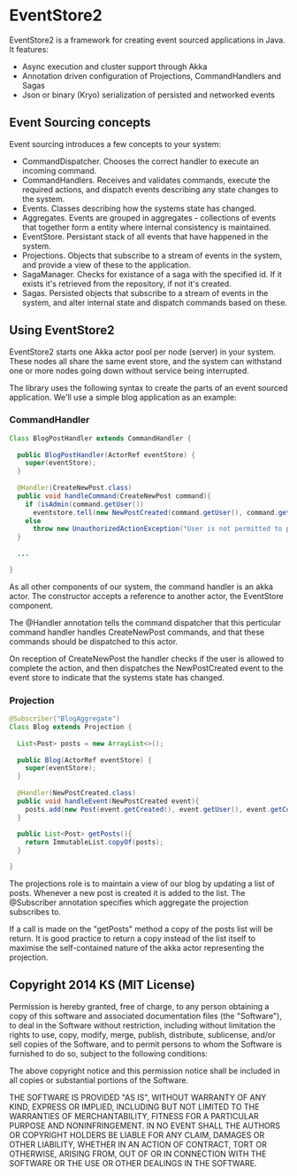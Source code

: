 EventStore2
===========

EventStore2 is a framework for creating event sourced applications in Java. It features:

* Async execution and cluster support through Akka
* Annotation driven configuration of Projections, CommandHandlers and Sagas
* Json or binary (Kryo) serialization of persisted and networked events

Event Sourcing concepts
-----------------------

Event sourcing introduces a few concepts to your system:

* CommandDispatcher. Chooses the correct handler to execute an incoming command.
* CommandHandlers. Receives and validates commands, execute the required actions, and dispatch events describing any state changes to the system.
* Events. Classes describing how the systems state has changed.
* Aggregates. Events are grouped in aggregates - collections of events that together form a entity where internal consistency is maintained.
* EventStore. Persistant stack of all events that have happened in the system.
* Projections. Objects that subscribe to a stream of events in the system, and provide a view of these to the application.
* SagaManager. Checks for existance of a saga with the specified id. If it exists it's retrieved from the repository, if not it's created.
* Sagas. Persisted objects that subscribe to a stream of events in the system, and alter internal state and dispatch commands based on these.

Using EventStore2
-----------------

EventStore2 starts one Akka actor pool per node (server) in your system. These nodes all share the same event store, and the system can withstand one or more nodes going down without service being interrupted. 

The library uses the following syntax to create the parts of an event sourced application. We'll use a simple blog application as an example:

### CommandHandler
```java
Class BlogPostHandler extends CommandHandler {
  
  public BlogPostHandler(ActorRef eventStore) {
    super(eventStore);
  }
  
  @Handler(CreateNewPost.class)
  public void handleCommand(CreateNewPost command){
    if (isAdmin(command.getUser())
      eventstore.tell(new NewPostCreated(command.getUser(), command.getContent);
    else
      throw new UnauthorizedActionException("User is not permitted to post to this blog");
  }
  
  ...

}
```
As all other components of our system, the command handler is an akka actor. The constructor accepts a reference to another actor, the EventStore component. 

The @Handler annotation tells the command dispatcher that this perticular command handler handles CreateNewPost commands, and that these commands should be dispatched to this actor.

On reception of CreateNewPost the handler checks if the user is allowed to complete the action, and then dispatches the NewPostCreated event to the event store to indicate that the systems state has changed.

### Projection
```java
@Subscriber("BlogAggregate")
Class Blog extends Projection {
  
  List<Post> posts = new ArrayList<>();
  
  public Blog(ActorRef eventStore) {
    super(eventStore);
  }
  
  @Handler(NewPostCreated.class)
  public void handleEvent(NewPostCreated event){
    posts.add(new Post(event.getCreated(), event.getUser(), event.getContent());   
  }
  
  public List<Post> getPosts(){
    return ImmutableList.copyOf(posts);
  }

}
```
The projections role is to maintain a view of our blog by updating a list of posts. Whenever a new post is created it is added to the list. The @Subscriber annotation specifies which aggregate the projection subscribes to.

If a call is made on the "getPosts" method a copy of the posts list will be return. It is good practice to return a copy instead of the list itself to maximise the self-contained nature of the akka actor representing the projection.



Copyright 2014 KS (MIT License)
-------------------------------

Permission is hereby granted, free of charge, to any person obtaining a copy
of this software and associated documentation files (the "Software"), to deal
in the Software without restriction, including without limitation the rights
to use, copy, modify, merge, publish, distribute, sublicense, and/or sell
copies of the Software, and to permit persons to whom the Software is
furnished to do so, subject to the following conditions:

The above copyright notice and this permission notice shall be included in
all copies or substantial portions of the Software.

THE SOFTWARE IS PROVIDED "AS IS", WITHOUT WARRANTY OF ANY KIND, EXPRESS OR
IMPLIED, INCLUDING BUT NOT LIMITED TO THE WARRANTIES OF MERCHANTABILITY,
FITNESS FOR A PARTICULAR PURPOSE AND NONINFRINGEMENT. IN NO EVENT SHALL THE
AUTHORS OR COPYRIGHT HOLDERS BE LIABLE FOR ANY CLAIM, DAMAGES OR OTHER
LIABILITY, WHETHER IN AN ACTION OF CONTRACT, TORT OR OTHERWISE, ARISING FROM,
OUT OF OR IN CONNECTION WITH THE SOFTWARE OR THE USE OR OTHER DEALINGS IN
THE SOFTWARE.
